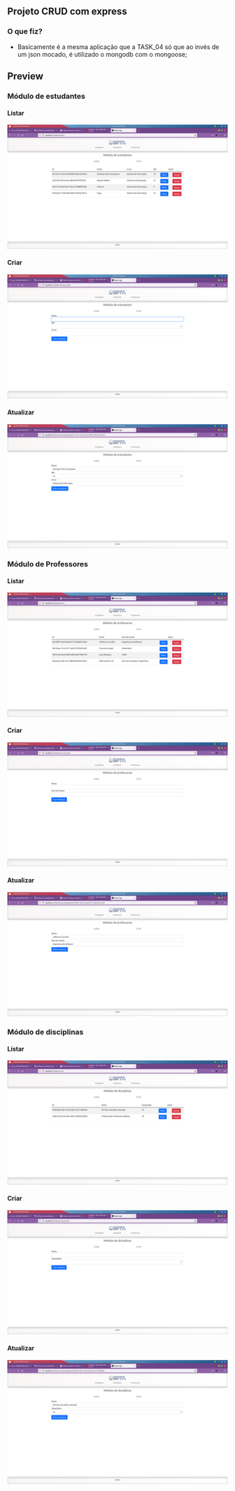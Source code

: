 ## Projeto CRUD com express

### O que fiz?
- Basicamente é a mesma aplicação que a TASK_04 só que ao invés de um json mocado, é utilizado o mongodb com o mongoose;

## Preview

### Módulo de estudantes

#### Listar
![](docs/preview/studentmodule.png)
#### Criar
![](docs/preview/studentModuleCreate.png)
#### Atualizar
![](docs/preview/studentModuleUpdate.png)

### Módulo de Professores

#### Listar
![](docs/preview/teacherModule.png)
#### Criar
![](docs/preview/teacherModuleCreate.png)
#### Atualizar
![](docs/preview/teacherModuleUpdate.png)


### Módulo de disciplinas

#### Listar
![](docs/preview/courseModule.png)
#### Criar
![](docs/preview/courseModuleCreate.png)
#### Atualizar
![](docs/preview/courseModuleUpdate.png)